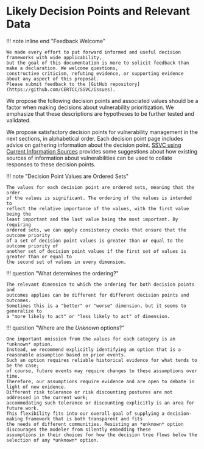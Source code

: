 # Likely Decision Points and Relevant Data

!!! note inline end "Feedback Welcome"

    We made every effort to put forward informed and useful decision frameworks with wide applicability,
    but the goal of this documentation is more to solicit feedback than make a declaration. We welcome questions,
    constructive criticism, refuting evidence, or supporting evidence about any aspect of this proposal.
    Please submit feedback to the [GitHub repository](https://github.com/CERTCC/SSVC/issues).

We propose the following decision points and associated values should be a
factor when making decisions about
vulnerability prioritization.
We emphasize that these descriptions are hypotheses to be further tested and
validated.

We propose satisfactory decision points for vulnerability management in the next
sections, in alphabetical order.
Each decision point page includes advice on gathering information about the
decision point.
[SSVC using Current Information Sources](../../topics/information_sources.md)
provides some
suggestions about how existing sources of information about vulnerabilities can
be used to collate responses to these
decision points.

!!! note "Decision Point Values are Ordered Sets"

    The values for each decision point are ordered sets, meaning that the order
    of the values is significant. The ordering of the values is intended to
    reflect the relative importance of the values, with the first value being the
    least important and the last value being the most important. By requiring
    ordered sets, we can apply consistency checks that ensure that the outcome priority
    of a set of decision point values is greater than or equal to the outcome priority of
    another set of decision point values if the first set of values is greater than or equal to
    the second set of values in every dimension.

!!! question "What determines the ordering?"

    The relevant dimension to which the ordering for both decision points and
    outcomes applies can be different for different decision points and outcomes.
    Sometimes this is a "better" or "worse" dimension, but it seems to generalize to
    a "more likely to act" or "less likely to act" of dimension.

!!! question "Where are the *Unknown* options?"

    One important omission from the values for each category is an *unknown* option.
    Instead, we recommend explicitly identifying an option that is a reasonable assumption based on prior events.
    Such an option requires reliable historical evidence for what tends to be the case;
    of course, future events may require changes to these assumptions over time.
    Therefore, our assumptions require evidence and are open to debate in light of new evidence.
    Different risk tolerance or risk discounting postures are not addressed in the current work;
    accommodating such tolerance or discounting explicitly is an area for future work.
    This flexibility fits into our overall goal of supplying a decision-making framework that is both transparent and fits
    the needs of different communities. Resisting an *unknown* option discourages the modeler from silently embedding these
    assumptions in their choices for how the decision tree flows below the selection of any *unknown* option.
